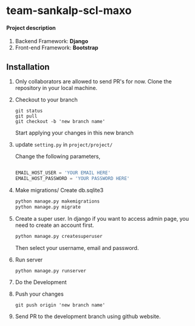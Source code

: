 # team-sankalp-scl-maxo

#### Project description

1. Backend Framework: **Django**
2. Front-end Framework: **Bootstrap**

## Installation 

1. 
    Only collaborators are allowed to send PR's for now. 
    Clone the repository in your local machine.
2. Checkout to your branch
     ```git
    git status
    git pull
    git checkout -b 'new branch name'
    ```
   Start applying your changes in this new  branch
3. update `setting.py` in `project/project/`
   
    Change the following parameters,
    ```python
    
   EMAIL_HOST_USER = 'YOUR EMAIL HERE'  
	EMAIL_HOST_PASSWORD = 'YOUR PASSWORD HERE'

4. Make migrations/ Create db.sqlite3

    ```bash
    python manage.py makemigrations
    python manage.py migrate
    ```
5. Create a super user.
    In django if you want to access admin page, you need to create an account first.
    ```djangotemplate
    python manage.py createsuperuser
    ```
   Then select your username, email and password.
   
6. Run server
    ```bash
    python manage.py runserver
    ```
7. Do the Development
8. Push your changes
     ```git
    git push origin 'new branch name'
    ```
10. Send PR to the development branch using github website.
